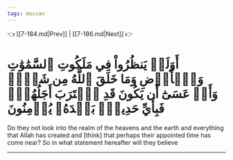 ```yaml
---
tags: meccan
---
```


👈 [[7-184.md|Prev]] | [[7-186.md|Next]] 👉

# أَوَلَمۡ يَنظُرُواْ فِي مَلَكُوتِ ٱلسَّمَٰوَٰتِ وَٱلۡأَرۡضِ وَمَا خَلَقَ ٱللَّهُ مِن شَيۡءٖ وَأَنۡ عَسَىٰٓ أَن يَكُونَ قَدِ ٱقۡتَرَبَ أَجَلُهُمۡۖ فَبِأَيِّ حَدِيثِۭ بَعۡدَهُۥ يُؤۡمِنُونَ

Do they not look into the realm of the heavens and the earth and everything that Allah has created and [think] that perhaps their appointed time has come near? So in what statement hereafter will they believe

---

